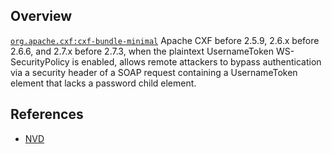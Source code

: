 ## Overview
[`org.apache.cxf:cxf-bundle-minimal`](http://search.maven.org/#search%7Cga%7C1%7Ca%3A%22cxf-bundle-minimal%22)
Apache CXF before 2.5.9, 2.6.x before 2.6.6, and 2.7.x before 2.7.3, when the plaintext UsernameToken WS-SecurityPolicy is enabled, allows remote attackers to bypass authentication via a security header of a SOAP request containing a UsernameToken element that lacks a password child element.

## References
- [NVD](https://web.nvd.nist.gov/view/vuln/detail?vulnId=CVE-2013-0239)